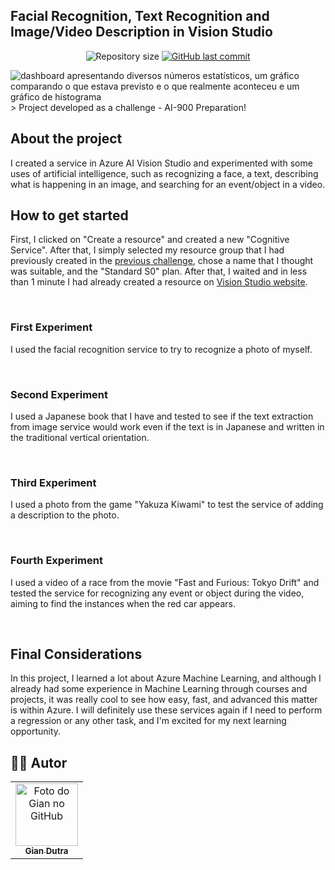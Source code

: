 ## Facial Recognition, Text Recognition and Image/Video Description in Vision Studio




<p align="center">
  <img alt="Repository size" src="https://img.shields.io/github/repo-size/GianDutra/Machine-Learning-no-Azure-ML">

   <a href="https://github.com/GianDutra/Machine-Learning-no-Azure-ML/commits/master">
    <img alt="GitHub last commit" src="https://img.shields.io/github/last-commit/GianDutra/Machine-Learning-no-Azure-ML">
  </a>
  
</p>
<img src="./Images/8.png" alt="dashboard apresentando diversos números estatísticos, um gráfico comparando o que estava previsto e o que realmente aconteceu e um gráfico de histograma" title="Machine-Learning-Azure-ML">
> Project developed as a challenge - AI-900 Preparation!

## About the project

I created a service in Azure AI Vision Studio and experimented with some uses of artificial intelligence, such as recognizing a face, a text, describing what is happening in an image, and searching for an event/object in a video.
  
## **How to get started**

First, I clicked on "Create a resource" and created a new "Cognitive Service". After that, I simply selected my resource group that I had previously created in the [previous challenge](https://github.com/GianDutra/Machine-Learning-no-Azure-ML), chose a name that I thought was suitable, and the "Standard S0" plan. After that, I waited and in less than 1 minute I had already created a resource on [Vision Studio website](https://portal.vision.cognitive.azure.com/).

<img src="./Images/1.png" alt="">
<img src="./Images/2.png" alt="">
<img src="./Images/3.png" alt="">
<img src="./Images/4.png" alt="">
<img src="./Images/5.png" alt="">



### **First Experiment**

I used the facial recognition service to try to recognize a photo of myself.

<img src="./Images/6.png" alt="">
<img src="./Images/7.png" alt="">
<img src="./Images/8.png" alt="">



### **Second Experiment**

I used a Japanese book that I have and tested to see if the text extraction from image service would work even if the text is in Japanese and written in the traditional vertical orientation.

<img src="./Images/9.png" alt="">
<img src="./Images/10.png" alt="">



### **Third Experiment**

I used a photo from the game "Yakuza Kiwami" to test the service of adding a description to the photo.

<img src="./Images/11.png" alt="">
<img src="./Images/12.png" alt="">

### **Fourth Experiment**

I used a video of a race from the movie "Fast and Furious: Tokyo Drift" and tested the service for recognizing any event or object during the video, aiming to find the instances when the red car appears.


<img src="./Images/13.png" alt="">
<img src="./Images/14.png" alt="">
<img src="./Images/15.png" alt="">


## Final Considerations
In this project, I learned a lot about Azure Machine Learning, and although I already had some experience in Machine Learning through courses and projects, it was really cool to see how easy, fast, and advanced this matter is within Azure. I will definitely use these services again if I need to perform a regression or any other task, and I'm excited for my next learning opportunity.

## 👨‍💼 Autor

<table>
  <tr>
    <td align="center">
      <a href="#">
        <img src="https://github.com/GianDutra.png" width="100px;" alt="Foto do Gian no GitHub"/><br>
        <sub>
          <b>Gian Dutra</b>
        </sub>
      </a>
    </td>
  </tr>
</table>
